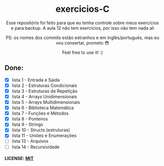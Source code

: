 <h1 align="center"> exercicios-C </h1>

<p align="center">Esse repositório foi feito para que eu tenha controle sobre meus exercícios e para backup. A aula 12 não tem exercícios, por isso não tem nada ali</p>
<p align="center">PS: os nomes dos commits estão estranhos e em inglês/português, mas eu vou consertar, prometo 😳</p>
<p align="center">Feel free to use it! :)</p>

## Done:

- [x] lista 1 - Entrada e Saída
- [x] lista 2 - Estruturas Condicionais
- [x] lista 3 - Estruturas de Repetição
- [x] lista 4 - Arrays Unidimensionais
- [x] lista 5 - Arrays Multidimensionais
- [x] lista 6 - Biblioteca Matemática
- [x] lista 7 - Funções e Métodos
- [x] lista 8 - Ponteiros
- [x] lista 9 - Strings
- [x] lista 10 - Structs (estruturas)
- [x] lista 11 - Uniões e Enumerações
- [ ] lista 13 - Arquivos
- [ ] lista 14 - Recursividade

#### LICENSE: [MIT](https://github.com/nascimento-felipe/exercicios-C/blob/main/LICENSE)
